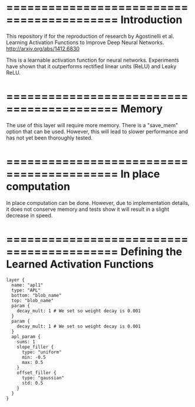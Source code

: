 ==========================================
Introduction
==========================================
This repository if for the reproduction of research by Agostinelli et al. Learning Activation Functions to Improve Deep Neural Networks. http://arxiv.org/abs/1412.6830

This is a learnable activation function for neural networks. Experiments have shown that it outperforms rectified linear units (ReLU) and Leaky ReLU.

==========================================
Memory
==========================================
The use of this layer will require more memory. There is a "save_mem" option that can be used. However, this will lead to slower performance and has not yet been thoroughly tested.

==========================================
In place computation
==========================================
In place computation can be done. However, due to implementation details, it does not conserve memory and tests show it will result in a slight decrease in speed.

==========================================
Defining the Learned Activation Functions
==========================================
```
layer {
  name: "apl1"
  type: "APL"
  bottom: "blob_name"
  top: "blob_name"
  param {
    decay_mult: 1 # We set so weight decay is 0.001
  }
  param {
    decay_mult: 1 # We set so weight decay is 0.001
  }
  apl_param {
    sums: 1
    slope_filler {
      type: "uniform"
      min: -0.5
      max: 0.5
    }
    offset_filler {
      type: "gaussian"
      std: 0.5
    }
  }
}
```
